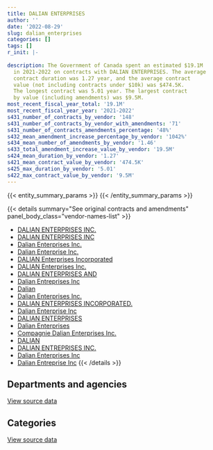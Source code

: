 ```yaml
---
title: DALIAN ENTERPRISES
author: ''
date: '2022-08-29'
slug: dalian_enterprises
categories: []
tags: []
r_init: |-
  
description: The Government of Canada spent an estimated $19.1M
  in 2021-2022 on contracts with DALIAN ENTERPRISES. The average
  contract duration was 1.27 year, and the average contract
  value (not including contracts under $10k) was $474.5K.
  The longest contract was 5.01 year. The largest contract
  by value (including amendments) was $9.5M.
most_recent_fiscal_year_total: '19.1M'
most_recent_fiscal_year_year: '2021-2022'
s431_number_of_contracts_by_vendor: '148'
s431_number_of_contracts_by_vendor_with_amendments: '71'
s431_number_of_contracts_amendments_percentage: '48%'
s432_mean_amendment_increase_percentage_by_vendor: '1042%'
s434_mean_number_of_amendments_by_vendor: '1.46'
s433_total_amendment_increase_value_by_vendor: '19.5M'
s424_mean_duration_by_vendor: '1.27'
s421_mean_contract_value_by_vendor: '474.5K'
s425_max_duration_by_vendor: '5.01'
s422_max_contract_value_by_vendor: '9.5M'
---
```


<script src="/rmarkdown-libs/htmlwidgets/htmlwidgets.js"></script>
<link href="/rmarkdown-libs/datatables-css/datatables-crosstalk.css" rel="stylesheet" />
<script src="/rmarkdown-libs/datatables-binding/datatables.js"></script>
<script src="/rmarkdown-libs/jquery/jquery-3.6.0.min.js"></script>
<link href="/rmarkdown-libs/dt-core-bootstrap/css/dataTables.bootstrap.min.css" rel="stylesheet" />
<link href="/rmarkdown-libs/dt-core-bootstrap/css/dataTables.bootstrap.extra.css" rel="stylesheet" />
<script src="/rmarkdown-libs/dt-core-bootstrap/js/jquery.dataTables.min.js"></script>
<script src="/rmarkdown-libs/dt-core-bootstrap/js/dataTables.bootstrap.min.js"></script>
<link href="/rmarkdown-libs/crosstalk/css/crosstalk.min.css" rel="stylesheet" />
<script src="/rmarkdown-libs/crosstalk/js/crosstalk.min.js"></script>
<script src="/rmarkdown-libs/htmlwidgets/htmlwidgets.js"></script>
<link href="/rmarkdown-libs/datatables-css/datatables-crosstalk.css" rel="stylesheet" />
<script src="/rmarkdown-libs/datatables-binding/datatables.js"></script>
<script src="/rmarkdown-libs/jquery/jquery-3.6.0.min.js"></script>
<link href="/rmarkdown-libs/dt-core-bootstrap/css/dataTables.bootstrap.min.css" rel="stylesheet" />
<link href="/rmarkdown-libs/dt-core-bootstrap/css/dataTables.bootstrap.extra.css" rel="stylesheet" />
<script src="/rmarkdown-libs/dt-core-bootstrap/js/jquery.dataTables.min.js"></script>
<script src="/rmarkdown-libs/dt-core-bootstrap/js/dataTables.bootstrap.min.js"></script>
<link href="/rmarkdown-libs/crosstalk/css/crosstalk.min.css" rel="stylesheet" />
<script src="/rmarkdown-libs/crosstalk/js/crosstalk.min.js"></script>

{{< entity_summary_params >}}
{{< /entity_summary_params >}}

{{< details summary="See original contracts and amendments" panel_body_class="vendor-names-list" >}}
- [DALIAN ENTERPRISES INC.](https://search.open.canada.ca/en/ct/?sort=contract_value_f%20desc&page=1&search_text=%22DALIAN%20ENTERPRISES%20INC.%22)
- [DALIAN ENTERPRISES INC](https://search.open.canada.ca/en/ct/?sort=contract_value_f%20desc&page=1&search_text=%22DALIAN%20ENTERPRISES%20INC%22)
- [Dalian Enterprises Inc.](https://search.open.canada.ca/en/ct/?sort=contract_value_f%20desc&page=1&search_text=%22Dalian%20Enterprises%20Inc.%22)
- [Dalian Enterprise Inc.](https://search.open.canada.ca/en/ct/?sort=contract_value_f%20desc&page=1&search_text=%22Dalian%20Enterprise%20Inc.%22)
- [DALIAN Enterprises Incorporated](https://search.open.canada.ca/en/ct/?sort=contract_value_f%20desc&page=1&search_text=%22DALIAN%20Enterprises%20Incorporated%22)
- [DALIAN Enterprises Inc.](https://search.open.canada.ca/en/ct/?sort=contract_value_f%20desc&page=1&search_text=%22DALIAN%20Enterprises%20Inc.%22)
- [DALIAN ENTERPRISES AND](https://search.open.canada.ca/en/ct/?sort=contract_value_f%20desc&page=1&search_text=%22DALIAN%20ENTERPRISES%20AND%22)
- [Dalian Entreprises Inc](https://search.open.canada.ca/en/ct/?sort=contract_value_f%20desc&page=1&search_text=%22Dalian%20Entreprises%20Inc%22)
- [Dalian](https://search.open.canada.ca/en/ct/?sort=contract_value_f%20desc&page=1&search_text=%22Dalian%22)
- [Dalian Enterprises Inc.](https://search.open.canada.ca/en/ct/?sort=contract_value_f%20desc&page=1&search_text=%22Dalian%20%20Enterprises%20Inc.%22)
- [DALIAN ENTERPRISES INCORPORATED.](https://search.open.canada.ca/en/ct/?sort=contract_value_f%20desc&page=1&search_text=%22DALIAN%20ENTERPRISES%20INCORPORATED.%22)
- [Dalian Enterprise Inc](https://search.open.canada.ca/en/ct/?sort=contract_value_f%20desc&page=1&search_text=%22Dalian%20Enterprise%20Inc%22)
- [DALIAN ENTERPRISES](https://search.open.canada.ca/en/ct/?sort=contract_value_f%20desc&page=1&search_text=%22DALIAN%20ENTERPRISES%22)
- [Dalian Enterprises](https://search.open.canada.ca/en/ct/?sort=contract_value_f%20desc&page=1&search_text=%22Dalian%20Enterprises%22)
- [Compagnie Dalian Enterprises Inc.](https://search.open.canada.ca/en/ct/?sort=contract_value_f%20desc&page=1&search_text=%22Compagnie%20Dalian%20Enterprises%20Inc.%22)
- [DALIAN](https://search.open.canada.ca/en/ct/?sort=contract_value_f%20desc&page=1&search_text=%22DALIAN%22)
- [DALIAN ENTREPRISES INC.](https://search.open.canada.ca/en/ct/?sort=contract_value_f%20desc&page=1&search_text=%22DALIAN%20ENTREPRISES%20INC.%22)
- [Dalian Enterprises Inc](https://search.open.canada.ca/en/ct/?sort=contract_value_f%20desc&page=1&search_text=%22Dalian%20Enterprises%20Inc%22)
- [Dalian Entreprise Inc](https://search.open.canada.ca/en/ct/?sort=contract_value_f%20desc&page=1&search_text=%22Dalian%20Entreprise%20Inc%22)
{{< /details >}}

## Departments and agencies

<div id="htmlwidget-1" style="width:100%;height:auto;" class="datatables html-widget"></div>
<script type="application/json" data-for="htmlwidget-1">{"x":{"style":"bootstrap","filter":"none","vertical":false,"data":[["<a href=\"/departments/aafc-aac/\">Agriculture and Agri-Food Canada<\/a>","<a href=\"/departments/cbsa-asfc/\">Canada Border Services Agency<\/a>","<a href=\"/departments/cic/\">Immigration, Refugees and Citizenship Canada<\/a>","<a href=\"/departments/cra-arc/\">Canada Revenue Agency<\/a>","<a href=\"/departments/csc-scc/\">Correctional Service of Canada<\/a>","<a href=\"/departments/dnd-mdn/\">National Defence<\/a>","<a href=\"/departments/elections/\">Elections Canada<\/a>","<a href=\"/departments/infc/\">Infrastructure Canada<\/a>","<a href=\"/departments/nrcan-rncan/\">Natural Resources Canada<\/a>","<a href=\"/departments/rcmp-grc/\">Royal Canadian Mounted Police<\/a>","<a href=\"/departments/ssc-spc/\">Shared Services Canada<\/a>"],[37401.07,null,2242410.95,71835.07,null,79580.82,221850.47,34025.26,33449.16,427976.24,1024995.31],[null,1560127.33,2000187.5,null,null,435541.84,476768.45,null,197457.94,299105.08,1330352.54],[null,3963149.32,1925199.06,null,957692.76,177328.41,254384.03,null,147823.71,255372.78,2745424.14],[172381.37,6458188.9,1549241.19,null,4689435.66,1771859.73,254384.03,null,null,255372.78,3926282.23]],"container":"<table class=\"table table-striped table-hover row-border order-column display\">\n  <thead>\n    <tr>\n      <th>Department<\/th>\n      <th>2018-2019<\/th>\n      <th>2019-2020<\/th>\n      <th>2020-2021<\/th>\n      <th>2021-2022<\/th>\n    <\/tr>\n  <\/thead>\n<\/table>","options":{"order":[[4,"desc"]],"pageLength":10,"autoWidth":true,"columnDefs":[{"targets":1,"render":"function(data, type, row, meta) {\n    return type !== 'display' ? data : DTWidget.formatCurrency(data, \"$\", 2, 3, \",\", \".\", true, null);\n  }"},{"targets":2,"render":"function(data, type, row, meta) {\n    return type !== 'display' ? data : DTWidget.formatCurrency(data, \"$\", 2, 3, \",\", \".\", true, null);\n  }"},{"targets":3,"render":"function(data, type, row, meta) {\n    return type !== 'display' ? data : DTWidget.formatCurrency(data, \"$\", 2, 3, \",\", \".\", true, null);\n  }"},{"targets":4,"render":"function(data, type, row, meta) {\n    return type !== 'display' ? data : DTWidget.formatCurrency(data, \"$\", 2, 3, \",\", \".\", true, null);\n  }"},{"width":"16%","targets":[1,2,3,4]},{"className":"dt-right","targets":[1,2,3,4]}],"orderClasses":false}},"evals":["options.columnDefs.0.render","options.columnDefs.1.render","options.columnDefs.2.render","options.columnDefs.3.render"],"jsHooks":[]}</script>
<p class="text-right">
<a href="https://github.com/GoC-Spending/contracts-data/tree/main/data/out/vendors/dalian_enterprises/summary_by_fiscal_year_by_department.csv" class="source-data-link btn btn-link">View source data</a>
</p>

## Categories

<div id="htmlwidget-2" style="width:100%;height:auto;" class="datatables html-widget"></div>
<script type="application/json" data-for="htmlwidget-2">{"x":{"style":"bootstrap","filter":"none","vertical":false,"data":[["<a href=\"/categories/facilities_and_construction/\">Facilities and construction<\/a>","<a href=\"/categories/defence/\">Defence<\/a>","<a href=\"/categories/professional_services/\">Professional services<\/a>","<a href=\"/categories/information_technology/\">Information technology<\/a>"],[5054.07,74526.75,199683.31,3894260.2],[48678.67,386863.17,197457.94,5666540.9],[351530.79,128782.74,147823.71,9798236.98],[162195.36,1728368.13,223346.71,16963235.71]],"container":"<table class=\"table table-striped table-hover row-border order-column display\">\n  <thead>\n    <tr>\n      <th>Category<\/th>\n      <th>2018-2019<\/th>\n      <th>2019-2020<\/th>\n      <th>2020-2021<\/th>\n      <th>2021-2022<\/th>\n    <\/tr>\n  <\/thead>\n<\/table>","options":{"order":[[4,"desc"]],"dom":"t","pageLength":30,"autoWidth":true,"columnDefs":[{"targets":1,"render":"function(data, type, row, meta) {\n    return type !== 'display' ? data : DTWidget.formatCurrency(data, \"$\", 2, 3, \",\", \".\", true, null);\n  }"},{"targets":2,"render":"function(data, type, row, meta) {\n    return type !== 'display' ? data : DTWidget.formatCurrency(data, \"$\", 2, 3, \",\", \".\", true, null);\n  }"},{"targets":3,"render":"function(data, type, row, meta) {\n    return type !== 'display' ? data : DTWidget.formatCurrency(data, \"$\", 2, 3, \",\", \".\", true, null);\n  }"},{"targets":4,"render":"function(data, type, row, meta) {\n    return type !== 'display' ? data : DTWidget.formatCurrency(data, \"$\", 2, 3, \",\", \".\", true, null);\n  }"},{"width":"16%","targets":[1,2,3,4]},{"className":"dt-right","targets":[1,2,3,4]}],"orderClasses":false,"lengthMenu":[10,25,30,50,100]}},"evals":["options.columnDefs.0.render","options.columnDefs.1.render","options.columnDefs.2.render","options.columnDefs.3.render"],"jsHooks":[]}</script>
<p class="text-right">
<a href="https://github.com/GoC-Spending/contracts-data/tree/main/data/out/vendors/dalian_enterprises/summary_by_fiscal_year_by_category.csv" class="source-data-link btn btn-link">View source data</a>
</p>
